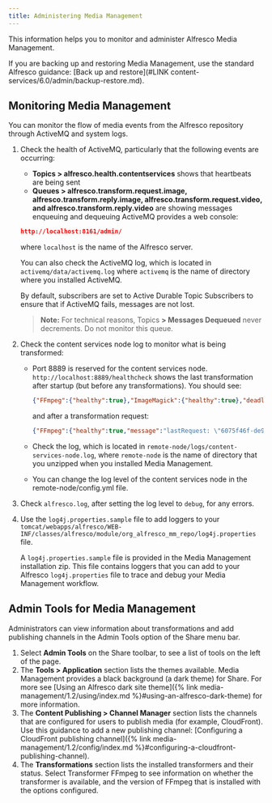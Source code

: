 ```yaml
---
title: Administering Media Management
---
```


This information helps you to monitor and administer Alfresco Media Management.

If you are backing up and restoring Media Management, use the standard Alfresco guidance: [Back up and restore](#LINK content-services/6.0/admin/backup-restore.md).

## Monitoring Media Management

You can monitor the flow of media events from the Alfresco repository through ActiveMQ and system logs.

1. Check the health of ActiveMQ, particularly that the following events are occurring:

    * **Topics > alfresco.health.contentservices** shows that heartbeats are being sent
    * **Queues > alfresco.transform.request.image, alfresco.transform.reply.image, alfresco.transform.request.video, and alfresco.transform.reply.video** are showing messages enqueuing and dequeuing
    ActiveMQ provides a web console:

    ```json
    http://localhost:8161/admin/
    ```

    where `localhost` is the name of the Alfresco server.

    You can also check the ActiveMQ log, which is located in `activemq/data/activemq.log` where `activemq` is the name of directory where you installed ActiveMQ.

    By default, subscribers are set to Active Durable Topic Subscribers to ensure that if ActiveMQ fails, messages are not lost.

    >**Note:** For technical reasons, Topics **> Messages Dequeued** never decrements. Do not monitor this queue.

2. Check the content services node log to monitor what is being transformed:

    * Port 8889 is reserved for the content services node. `http://localhost:8889/healthcheck` shows the last transformation after startup (but before any transformations). You should see:

        ```json
        {"FFmpeg":{"healthy":true},"ImageMagick":{"healthy":true},"deadlocks":{"healthy":true}}
        ```

        and after a transformation request:

        ```json
        {"FFmpeg":{"healthy":true,"message":"lastRequest: \"6075f46f-de9c-4232-aa78-d3ed1280a371\""},"ImageMagick":{"healthy":true},"deadlocks":{"healthy":true}}
        ```

    * Check the log, which is located in `remote-node/logs/content-services-node.log`, where `remote-node` is the name of directory that you unzipped when you installed Media Management.
    * You can change the log level of the content services node in the remote-node/config.yml file.
3. Check `alfresco.log`, after setting the log level to `debug`, for any errors.

4. Use the `log4j.properties.sample` file to add loggers to your `tomcat/webapps/alfresco/WEB-INF/classes/alfresco/module/org_alfresco_mm_repo/log4j.properties` file.

    A `log4j.properties.sample` file is provided in the Media Management installation zip. This file contains loggers that you can add to your Alfresco `log4j.properties` file to trace and debug your Media Management workflow.

## Admin Tools for Media Management

Administrators can view information about transformations and add publishing channels in the Admin Tools option of the Share menu bar.

1. Select **Admin Tools** on the Share toolbar, to see a list of tools on the left of the page.
2. The **Tools > Application** section lists the themes available. Media Management provides a black background (a dark theme) for Share. For more see [Using an Alfresco dark site theme]({% link media-management/1.2/using/index.md %}#using-an-alfresco-dark-theme) for more information.
3. The **Content Publishing > Channel Manager** section lists the channels that are configured for users to publish media (for example, CloudFront). Use this guidance to add a new publishing channel: [Configuring a CloudFront publishing channel]({% link media-management/1.2/config/index.md %}#configuring-a-cloudfront-publishing-channel).
4. The **Transformations** section lists the installed transformers and their status. Select Transformer FFmpeg to see information on whether the transformer is available, and the version of FFmpeg that is installed with the options configured.
